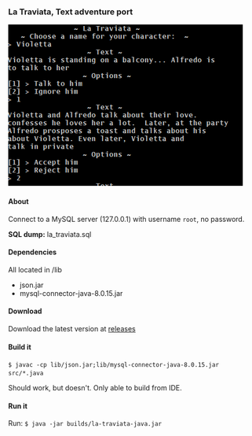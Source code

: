 ### La Traviata, Text adventure port

![Image example](example.png)

#### About
Connect to a MySQL server (127.0.0.1) with username ```root```, no password.

**SQL dump:** la_traviata.sql

#### Dependencies
All located in /lib

 * json.jar
 * mysql-connector-java-8.0.15.jar

#### Download
Download the latest version at [releases](https://github.com/Yogsther/la-traviata-java/releases)

#### Build it

```$ javac -cp lib/json.jar;lib/mysql-connector-java-8.0.15.jar src/*.java```

Should work, but doesn't. Only able to build from IDE.

#### Run it
Run: ```$ java -jar builds/la-traviata-java.jar```
